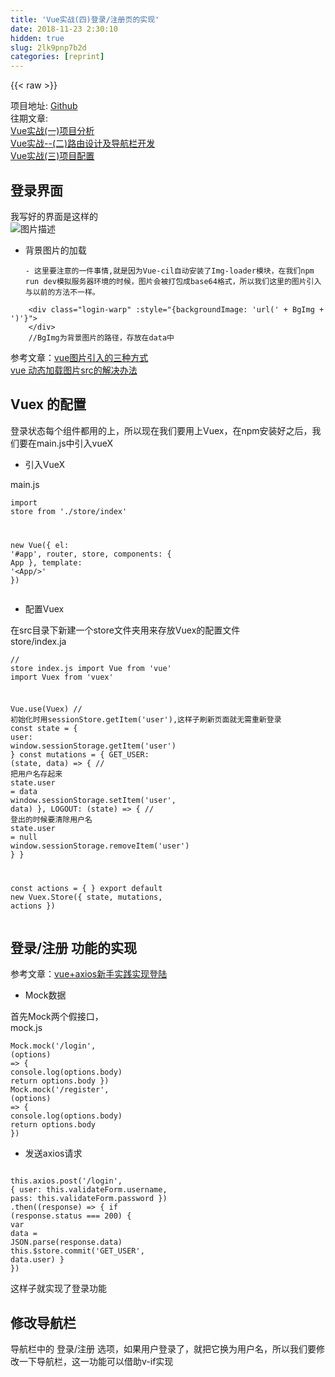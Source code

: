```yaml
---
title: 'Vue实战(四)登录/注册页的实现' 
date: 2018-11-23 2:30:10
hidden: true
slug: 2lk9pnp7b2d
categories: [reprint]
---
```


{{< raw >}}
<p>&#x9879;&#x76EE;&#x5730;&#x5740;: <a href="https://github.com/Zone-F/jingyesi" rel="nofollow noreferrer" target="_blank">Github</a><br>&#x5F80;&#x671F;&#x6587;&#x7AE0;:<br><a href="https://segmentfault.com/a/1190000015560283">Vue&#x5B9E;&#x6218;(&#x4E00;)&#x9879;&#x76EE;&#x5206;&#x6790;</a><br><a href="https://segmentfault.com/a/1190000015561767" target="_blank">Vue&#x5B9E;&#x6218;--(&#x4E8C;)&#x8DEF;&#x7531;&#x8BBE;&#x8BA1;&#x53CA;&#x5BFC;&#x822A;&#x680F;&#x5F00;&#x53D1;</a><br><a href="https://segmentfault.com/a/1190000015590305">Vue&#x5B9E;&#x6218;(&#x4E09;)&#x9879;&#x76EE;&#x914D;&#x7F6E;</a></p><h2 id="articleHeader0">&#x767B;&#x5F55;&#x754C;&#x9762;</h2><p>&#x6211;&#x5199;&#x597D;&#x7684;&#x754C;&#x9762;&#x662F;&#x8FD9;&#x6837;&#x7684;<br><span class="img-wrap"><img data-src="/img/bVbdL4f?w=498&amp;h=805" src="https://static.alili.tech/img/bVbdL4f?w=498&amp;h=805" alt="&#x56FE;&#x7247;&#x63CF;&#x8FF0;" title="&#x56FE;&#x7247;&#x63CF;&#x8FF0;" style="cursor:pointer"></span></p><ul><li><p>&#x80CC;&#x666F;&#x56FE;&#x7247;&#x7684;&#x52A0;&#x8F7D;</p><div class="widget-codetool" style="display:none"><div class="widget-codetool--inner"><span class="selectCode code-tool" data-toggle="tooltip" data-placement="top" title="" data-original-title="&#x5168;&#x9009;"></span> <span type="button" class="copyCode code-tool" data-toggle="tooltip" data-placement="top" data-clipboard-text="- &#x8FD9;&#x91CC;&#x8981;&#x6CE8;&#x610F;&#x7684;&#x4E00;&#x4EF6;&#x4E8B;&#x60C5;,&#x5C31;&#x662F;&#x56E0;&#x4E3A;Vue-cil&#x81EA;&#x52A8;&#x5B89;&#x88C5;&#x4E86;Img-loader&#x6A21;&#x5757;&#xFF0C;&#x5728;&#x6211;&#x4EEC;npm run dev&#x6A21;&#x62DF;&#x670D;&#x52A1;&#x5668;&#x73AF;&#x5883;&#x7684;&#x65F6;&#x5019;&#xFF0C;&#x56FE;&#x7247;&#x4F1A;&#x88AB;&#x6253;&#x5305;&#x6210;base64&#x683C;&#x5F0F;&#xFF0C;&#x6240;&#x4EE5;&#x6211;&#x4EEC;&#x8FD9;&#x91CC;&#x7684;&#x56FE;&#x7247;&#x5F15;&#x5165;&#x4E0E;&#x4EE5;&#x524D;&#x7684;&#x65B9;&#x6CD5;&#x4E0D;&#x4E00;&#x6837;&#x3002;" title="" data-original-title="&#x590D;&#x5236;"></span> <span type="button" class="saveToNote code-tool" data-toggle="tooltip" data-placement="top" title="" data-original-title="&#x653E;&#x8FDB;&#x7B14;&#x8BB0;"></span></div></div><pre class="hljs dockerfile"><code style="word-break:break-word;white-space:initial">- &#x8FD9;&#x91CC;&#x8981;&#x6CE8;&#x610F;&#x7684;&#x4E00;&#x4EF6;&#x4E8B;&#x60C5;,&#x5C31;&#x662F;&#x56E0;&#x4E3A;Vue-cil&#x81EA;&#x52A8;&#x5B89;&#x88C5;&#x4E86;Img-loader&#x6A21;&#x5757;&#xFF0C;&#x5728;&#x6211;&#x4EEC;npm <span class="hljs-keyword">run</span><span class="bash"> dev&#x6A21;&#x62DF;&#x670D;&#x52A1;&#x5668;&#x73AF;&#x5883;&#x7684;&#x65F6;&#x5019;&#xFF0C;&#x56FE;&#x7247;&#x4F1A;&#x88AB;&#x6253;&#x5305;&#x6210;base64&#x683C;&#x5F0F;&#xFF0C;&#x6240;&#x4EE5;&#x6211;&#x4EEC;&#x8FD9;&#x91CC;&#x7684;&#x56FE;&#x7247;&#x5F15;&#x5165;&#x4E0E;&#x4EE5;&#x524D;&#x7684;&#x65B9;&#x6CD5;&#x4E0D;&#x4E00;&#x6837;&#x3002;</span></code></pre></li></ul><div class="widget-codetool" style="display:none"><div class="widget-codetool--inner"><span class="selectCode code-tool" data-toggle="tooltip" data-placement="top" title="" data-original-title="&#x5168;&#x9009;"></span> <span type="button" class="copyCode code-tool" data-toggle="tooltip" data-placement="top" data-clipboard-text="    &lt;div class=&quot;login-warp&quot; :style=&quot;{backgroundImage: &apos;url(&apos; + BgImg + &apos;)&apos;}&quot;&gt;
    &lt;/div&gt;
    //BgImg&#x4E3A;&#x80CC;&#x666F;&#x56FE;&#x7247;&#x7684;&#x8DEF;&#x5F84;&#xFF0C;&#x5B58;&#x653E;&#x5728;data&#x4E2D;
" title="" data-original-title="&#x590D;&#x5236;"></span> <span type="button" class="saveToNote code-tool" data-toggle="tooltip" data-placement="top" title="" data-original-title="&#x653E;&#x8FDB;&#x7B14;&#x8BB0;"></span></div></div><pre class="hljs javascript"><code>    &lt;div <span class="hljs-class"><span class="hljs-keyword">class</span></span>=<span class="hljs-string">&quot;login-warp&quot;</span> :style=<span class="hljs-string">&quot;{backgroundImage: &apos;url(&apos; + BgImg + &apos;)&apos;}&quot;</span>&gt;
    <span class="xml"><span class="hljs-tag">&lt;/<span class="hljs-name">div</span>&gt;</span></span>
    <span class="hljs-comment">//BgImg&#x4E3A;&#x80CC;&#x666F;&#x56FE;&#x7247;&#x7684;&#x8DEF;&#x5F84;&#xFF0C;&#x5B58;&#x653E;&#x5728;data&#x4E2D;</span>
</code></pre><p>&#x53C2;&#x8003;&#x6587;&#x7AE0;&#xFF1A;<a href="https://my.oschina.net/chatcoco/blog/1789181" rel="nofollow noreferrer" target="_blank">vue&#x56FE;&#x7247;&#x5F15;&#x5165;&#x7684;&#x4E09;&#x79CD;&#x65B9;&#x5F0F;</a><br><a href="https://blog.csdn.net/Mr_YanYan/article/details/78783091" rel="nofollow noreferrer" target="_blank">vue &#x52A8;&#x6001;&#x52A0;&#x8F7D;&#x56FE;&#x7247;src&#x7684;&#x89E3;&#x51B3;&#x529E;&#x6CD5;</a></p><h2 id="articleHeader1">Vuex &#x7684;&#x914D;&#x7F6E;</h2><p>&#x767B;&#x5F55;&#x72B6;&#x6001;&#x6BCF;&#x4E2A;&#x7EC4;&#x4EF6;&#x90FD;&#x7528;&#x7684;&#x4E0A;&#xFF0C;&#x6240;&#x4EE5;&#x73B0;&#x5728;&#x6211;&#x4EEC;&#x8981;&#x7528;&#x4E0A;Vuex&#xFF0C;&#x5728;npm&#x5B89;&#x88C5;&#x597D;&#x4E4B;&#x540E;&#xFF0C;&#x6211;&#x4EEC;&#x8981;&#x5728;main.js&#x4E2D;&#x5F15;&#x5165;vueX</p><ul><li>&#x5F15;&#x5165;VueX</li></ul><p>main.js</p><div class="widget-codetool" style="display:none"><div class="widget-codetool--inner"><span class="selectCode code-tool" data-toggle="tooltip" data-placement="top" title="" data-original-title="&#x5168;&#x9009;"></span> <span type="button" class="copyCode code-tool" data-toggle="tooltip" data-placement="top" data-clipboard-text="import store from &apos;./store/index&apos;

new Vue({
  el: &apos;#app&apos;,
  router,
  store,
  components: { App },
  template: &apos;&lt;App/&gt;&apos;
})" title="" data-original-title="&#x590D;&#x5236;"></span> <span type="button" class="saveToNote code-tool" data-toggle="tooltip" data-placement="top" title="" data-original-title="&#x653E;&#x8FDB;&#x7B14;&#x8BB0;"></span></div></div><pre class="hljs arduino"><code><span class="hljs-keyword">import</span> store from <span class="hljs-string">&apos;./store/index&apos;</span>

<span class="hljs-keyword">new</span> Vue({
  el: <span class="hljs-string">&apos;#app&apos;</span>,
  router,
  store,
  components: { App },
  <span class="hljs-keyword">template</span>: <span class="hljs-string">&apos;&lt;App/&gt;&apos;</span>
})</code></pre><ul><li>&#x914D;&#x7F6E;Vuex</li></ul><p>&#x5728;src&#x76EE;&#x5F55;&#x4E0B;&#x65B0;&#x5EFA;&#x4E00;&#x4E2A;store&#x6587;&#x4EF6;&#x5939;&#x7528;&#x6765;&#x5B58;&#x653E;Vuex&#x7684;&#x914D;&#x7F6E;&#x6587;&#x4EF6;<br>store/index.ja</p><div class="widget-codetool" style="display:none"><div class="widget-codetool--inner"><span class="selectCode code-tool" data-toggle="tooltip" data-placement="top" title="" data-original-title="&#x5168;&#x9009;"></span> <span type="button" class="copyCode code-tool" data-toggle="tooltip" data-placement="top" data-clipboard-text="// store index.js
import Vue from &apos;vue&apos;
import Vuex from &apos;vuex&apos;

Vue.use(Vuex)
// &#x521D;&#x59CB;&#x5316;&#x65F6;&#x7528;sessionStore.getItem(&apos;user&apos;),&#x8FD9;&#x6837;&#x5B50;&#x5237;&#x65B0;&#x9875;&#x9762;&#x5C31;&#x65E0;&#x9700;&#x91CD;&#x65B0;&#x767B;&#x5F55;
const state = {
  user: window.sessionStorage.getItem(&apos;user&apos;)
}
const mutations = {
  GET_USER: (state, data) =&gt; {
    // &#x628A;&#x7528;&#x6237;&#x540D;&#x5B58;&#x8D77;&#x6765;
    state.user = data
    window.sessionStorage.setItem(&apos;user&apos;, data)
  },
  LOGOUT: (state) =&gt; {
    // &#x767B;&#x51FA;&#x7684;&#x65F6;&#x5019;&#x8981;&#x6E05;&#x9664;&#x7528;&#x6237;&#x540D;
    state.user = null
    window.sessionStorage.removeItem(&apos;user&apos;)
  }
}

const actions = {
}
export default new Vuex.Store({
  state,
  mutations,
  actions
})
" title="" data-original-title="&#x590D;&#x5236;"></span> <span type="button" class="saveToNote code-tool" data-toggle="tooltip" data-placement="top" title="" data-original-title="&#x653E;&#x8FDB;&#x7B14;&#x8BB0;"></span></div></div><pre class="hljs pf"><code>// store index.js
import Vue <span class="hljs-keyword">from</span> &apos;vue&apos;
import Vuex <span class="hljs-keyword">from</span> &apos;vuex&apos;

Vue.use(Vuex)
// &#x521D;&#x59CB;&#x5316;&#x65F6;&#x7528;sessionStore.getItem(&apos;<span class="hljs-keyword">user</span>&apos;),&#x8FD9;&#x6837;&#x5B50;&#x5237;&#x65B0;&#x9875;&#x9762;&#x5C31;&#x65E0;&#x9700;&#x91CD;&#x65B0;&#x767B;&#x5F55;
const <span class="hljs-keyword">state</span> = {
  <span class="hljs-keyword">user</span>: window.sessionStorage.getItem(&apos;<span class="hljs-keyword">user</span>&apos;)
}
const mutations = {
  GET_USER: (<span class="hljs-keyword">state</span>, data) =&gt; {
    // &#x628A;&#x7528;&#x6237;&#x540D;&#x5B58;&#x8D77;&#x6765;
    <span class="hljs-keyword">state</span>.<span class="hljs-keyword">user</span> = data
    window.sessionStorage.<span class="hljs-built_in">set</span>Item(&apos;<span class="hljs-keyword">user</span>&apos;, data)
  },
  LOGOUT: (<span class="hljs-keyword">state</span>) =&gt; {
    // &#x767B;&#x51FA;&#x7684;&#x65F6;&#x5019;&#x8981;&#x6E05;&#x9664;&#x7528;&#x6237;&#x540D;
    <span class="hljs-keyword">state</span>.<span class="hljs-keyword">user</span> = null
    window.sessionStorage.removeItem(&apos;<span class="hljs-keyword">user</span>&apos;)
  }
}

const actions = {
}
export <span class="hljs-keyword">default</span> new Vuex.Store({
  <span class="hljs-keyword">state</span>,
  mutations,
  actions
})
</code></pre><h2 id="articleHeader2">&#x767B;&#x5F55;/&#x6CE8;&#x518C; &#x529F;&#x80FD;&#x7684;&#x5B9E;&#x73B0;</h2><p>&#x53C2;&#x8003;&#x6587;&#x7AE0;&#xFF1A;<a href="https://segmentfault.com/a/1190000015201803">vue+axios&#x65B0;&#x624B;&#x5B9E;&#x8DF5;&#x5B9E;&#x73B0;&#x767B;&#x9646;</a></p><ul><li>Mock&#x6570;&#x636E;</li></ul><p>&#x9996;&#x5148;Mock&#x4E24;&#x4E2A;&#x5047;&#x63A5;&#x53E3;&#xFF0C;<br>mock.js</p><div class="widget-codetool" style="display:none"><div class="widget-codetool--inner"><span class="selectCode code-tool" data-toggle="tooltip" data-placement="top" title="" data-original-title="&#x5168;&#x9009;"></span> <span type="button" class="copyCode code-tool" data-toggle="tooltip" data-placement="top" data-clipboard-text="Mock.mock(&apos;/login&apos;, (options) =&gt; {
  console.log(options.body)
  return options.body
})
Mock.mock(&apos;/register&apos;, (options) =&gt; {
  console.log(options.body)
  return options.body
})" title="" data-original-title="&#x590D;&#x5236;"></span> <span type="button" class="saveToNote code-tool" data-toggle="tooltip" data-placement="top" title="" data-original-title="&#x653E;&#x8FDB;&#x7B14;&#x8BB0;"></span></div></div><pre class="hljs coffeescript"><code>Mock.mock(<span class="hljs-string">&apos;/login&apos;</span>, <span class="hljs-function"><span class="hljs-params">(options)</span> =&gt;</span> {
  <span class="hljs-built_in">console</span>.log(options.body)
  <span class="hljs-keyword">return</span> options.body
})
Mock.mock(<span class="hljs-string">&apos;/register&apos;</span>, <span class="hljs-function"><span class="hljs-params">(options)</span> =&gt;</span> {
  <span class="hljs-built_in">console</span>.log(options.body)
  <span class="hljs-keyword">return</span> options.body
})</code></pre><ul><li>&#x53D1;&#x9001;axios&#x8BF7;&#x6C42;</li></ul><div class="widget-codetool" style="display:none"><div class="widget-codetool--inner"><span class="selectCode code-tool" data-toggle="tooltip" data-placement="top" title="" data-original-title="&#x5168;&#x9009;"></span> <span type="button" class="copyCode code-tool" data-toggle="tooltip" data-placement="top" data-clipboard-text="          this.axios.post(&apos;/login&apos;, {
            user: this.validateForm.username,
            pass: this.validateForm.password
          })
            .then((response) =&gt; {
              if (response.status === 200) {
                var data = JSON.parse(response.data)
                this.$store.commit(&apos;GET_USER&apos;, data.user)
              }
            })" title="" data-original-title="&#x590D;&#x5236;"></span> <span type="button" class="saveToNote code-tool" data-toggle="tooltip" data-placement="top" title="" data-original-title="&#x653E;&#x8FDB;&#x7B14;&#x8BB0;"></span></div></div><pre class="hljs kotlin"><code>          <span class="hljs-keyword">this</span>.axios.post(<span class="hljs-string">&apos;/login&apos;</span>, {
            user: <span class="hljs-keyword">this</span>.validateForm.username,
            pass: <span class="hljs-keyword">this</span>.validateForm.password
          })
            .then((response) =&gt; {
              <span class="hljs-keyword">if</span> (response.status === <span class="hljs-number">200</span>) {
                <span class="hljs-keyword">var</span> <span class="hljs-keyword">data</span> = JSON.parse(response.<span class="hljs-keyword">data</span>)
                <span class="hljs-keyword">this</span>.$store.commit(<span class="hljs-string">&apos;GET_USER&apos;</span>, <span class="hljs-keyword">data</span>.user)
              }
            })</code></pre><p>&#x8FD9;&#x6837;&#x5B50;&#x5C31;&#x5B9E;&#x73B0;&#x4E86;&#x767B;&#x5F55;&#x529F;&#x80FD;</p><h2 id="articleHeader3">&#x4FEE;&#x6539;&#x5BFC;&#x822A;&#x680F;</h2><p>&#x5BFC;&#x822A;&#x680F;&#x4E2D;&#x7684; &#x767B;&#x5F55;/&#x6CE8;&#x518C; &#x9009;&#x9879;&#xFF0C;&#x5982;&#x679C;&#x7528;&#x6237;&#x767B;&#x5F55;&#x4E86;&#xFF0C;&#x5C31;&#x628A;&#x5B83;&#x6362;&#x4E3A;&#x7528;&#x6237;&#x540D;&#xFF0C;&#x6240;&#x4EE5;&#x6211;&#x4EEC;&#x8981;&#x4FEE;&#x6539;&#x4E00;&#x4E0B;&#x5BFC;&#x822A;&#x680F;&#xFF0C;&#x8FD9;&#x4E00;&#x529F;&#x80FD;&#x53EF;&#x4EE5;&#x501F;&#x52A9;v-if&#x5B9E;&#x73B0;</p><div class="widget-codetool" style="display:none"><div class="widget-codetool--inner"><span class="selectCode code-tool" data-toggle="tooltip" data-placement="top" title="" data-original-title="&#x5168;&#x9009;"></span> <span type="button" class="copyCode code-tool" data-toggle="tooltip" data-placement="top" data-clipboard-text="//&#x7528;&#x6237;&#x672A;&#x767B;&#x5F55;
&lt; v-if=&quot;!this.$store.state.user&quot; &gt;
    &lt;&gt;&#x767B;&#x5F55;/&#x6CE8;&#x518C;&lt;/&gt;
// &#x7528;&#x6237;&#x5DF2;&#x767B;&#x5F55;,&#x7528;&#x6237;&#x540D;&#x4E3A;&#x5BFC;&#x822A;&#x540D;
&lt; v-else &gt;
    &lt;&gt; "{{"this.$store.state.user"}}" &lt;/&gt;" title="" data-original-title="&#x590D;&#x5236;"></span> <span type="button" class="saveToNote code-tool" data-toggle="tooltip" data-placement="top" title="" data-original-title="&#x653E;&#x8FDB;&#x7B14;&#x8BB0;"></span></div></div><pre class="hljs pf"><code>//&#x7528;&#x6237;&#x672A;&#x767B;&#x5F55;
<span class="hljs-variable">&lt; v-if=&quot;!this.$store.state.user&quot; &gt;</span>
    <span class="hljs-variable">&lt;&gt;</span>&#x767B;&#x5F55;/&#x6CE8;&#x518C;&lt;/&gt;
// &#x7528;&#x6237;&#x5DF2;&#x767B;&#x5F55;,&#x7528;&#x6237;&#x540D;&#x4E3A;&#x5BFC;&#x822A;&#x540D;
<span class="hljs-variable">&lt; v-else &gt;</span>
    <span class="hljs-variable">&lt;&gt;</span> "{{"this.<span class="hljs-variable">$store</span>.<span class="hljs-keyword">state</span>.<span class="hljs-keyword">user</span>"}}" &lt;/&gt;</code></pre>
{{< /raw >}}

# 版权声明
本文资源来源互联网，仅供学习研究使用，版权归该资源的合法拥有者所有，

本文仅用于学习、研究和交流目的。转载请注明出处、完整链接以及原作者。

原作者若认为本站侵犯了您的版权，请联系我们，我们会立即删除！

## 原文标题
Vue实战(四)登录/注册页的实现

## 原文链接
[https://segmentfault.com/a/1190000015637039](https://segmentfault.com/a/1190000015637039)

